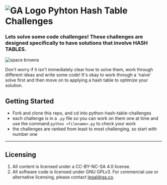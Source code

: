 # ![GA Logo](https://ga-dash.s3.amazonaws.com/production/assets/logo-9f88ae6c9c3871690e33280fcf557f33.png) Pyhton Hash Table Challenges

### Lets solve some code challenges! These challenges are designed specifically to have solutions that involve **HASH TABLES**. 

![space browns](https://media.giphy.com/media/10GUbOX16lS15C/giphy.gif)

Don't worry if it isn't immediately clear how to solve them, work through different ideas and write some code! It's okay to work through a 'naive' solve first and then move on to applying a hash table to optimize your solution.

## Getting Started

* Fork and clone this repo, and cd into python-hash-table-challenges
* each challenge is in a `.py` file so you can work on them one at time and use the command `python <filename>.py` to check your work
* the challenges are ranked from least to most challenging, so start with number one

---

## Licensing
1. All content is licensed under a CC-BY-NC-SA 4.0 license.
2. All software code is licensed under GNU GPLv3. For commercial use or alternative licensing, please contact legal@ga.co.